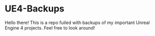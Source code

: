 # UE4-Backups
Hello there! This is a repo fuiled with backups of my important Unreal Engine 4 projects. Feel free to look around!
